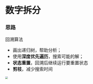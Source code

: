 # 数字拆分

### 思路

回溯算法

* 画出递归树，帮助分析；
* 使用**深度优先遍历**，搜索可能的解；
* **状态重置**，回溯后继续运行要重置状态
* **剪枝**，减少搜索时间

<img src="E:\Code\ideaProjects\leetCode\picture\组合数III图片.png" style="zoom:50%;" />

